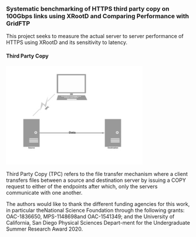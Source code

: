 ### Systematic benchmarking of HTTPS third party copy on 100Gbps links using XRootD and Comparing Performance with GridFTP

This project seeks to measure the actual server to server performance of HTTPS using XRootD and its sensitivity to latency.

#### Third Party Copy

![TPC](/images/TPC.jpg)

Third Party Copy (TPC) refers to the file transfer mechanism where a client transfers files between a source and destination server by issuing a COPY request to either of the endpoints after which, only the servers communicate with one another.

The authors would like to thank the different funding agencies for this work, in particular theNational Science Foundation through the following grants:  OAC-1836650,  MPS-1148698and OAC-1541349; and the University of California, San Diego Physical Sciences Depart-ment for the Undergraduate Summer Research Award 2020.
